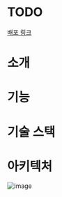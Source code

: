 # **TODO**

[배포 링크](https://plant-ing.vercel.app/)

# 소개

# 기능

# 기술 스택

# 아키텍처
![image](https://github.com/Side-Project-Planting/.github/assets/73357200/c613393a-bb55-46c8-bbf7-2628e856d6fa)

